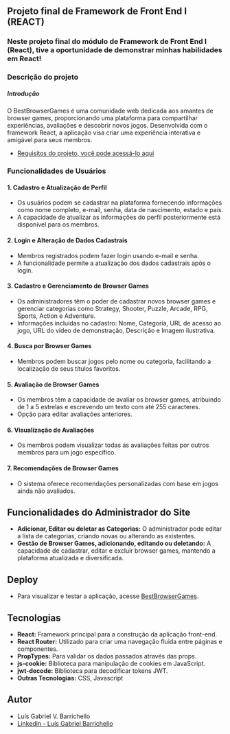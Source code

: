## Projeto final de Framework de Front End I (REACT)

### Neste projeto final do módulo de Framework de Front End I (React), tive a oportunidade de demonstrar minhas habilidades em React!


### Descrição do projeto

##### Introdução

O BestBrowserGames é uma comunidade web dedicada aos amantes de browser games, proporcionando uma plataforma para compartilhar experiências, avaliações e descobrir novos jogos. Desenvolvida com o framework React, a aplicação visa criar uma experiência interativa e amigável para seus membros.

* [Requisitos do projeto, você pode acessá-lo aqui](https://github.com/LuisBarrichello/BestBrowserGames/blob/master/requisitos.md)

### Funcionalidades de Usuários

#### 1. Cadastro e Atualização de Perfil
- Os usuários podem se cadastrar na plataforma fornecendo informações como nome completo, e-mail, senha, data de nascimento, estado e país.
- A capacidade de atualizar as informações do perfil posteriormente está disponível para os membros.

#### 2. Login e Alteração de Dados Cadastrais
- Membros registrados podem fazer login usando e-mail e senha.
- A funcionalidade permite a atualização dos dados cadastrais após o login.

#### 3. Cadastro e Gerenciamento de Browser Games
- Os administradores têm o poder de cadastrar novos browser games e gerenciar categorias como Strategy, Shooter, Puzzle, Arcade, RPG, Sports, Action e Adventure.
- Informações incluídas no cadastro: Nome, Categoria, URL de acesso ao jogo, URL do vídeo de demonstração, Descrição e Imagem ilustrativa.

#### 4. Busca por Browser Games
- Membros podem buscar jogos pelo nome ou categoria, facilitando a localização de seus títulos favoritos.

#### 5. Avaliação de Browser Games
- Os membros têm a capacidade de avaliar os browser games, atribuindo de 1 a 5 estrelas e escrevendo um texto com até 255 caracteres.
- Opção para editar avaliações anteriores.

#### 6. Visualização de Avaliações
- Os membros podem visualizar todas as avaliações feitas por outros membros para um jogo específico.

#### 7. Recomendações de Browser Games
- O sistema oferece recomendações personalizadas com base em jogos ainda não avaliados.

## Funcionalidades do Administrador do Site

- **Adicionar, Editar ou deletar as Categorias:** O administrador pode editar a lista de categorias, criando novas ou alterando as existentes.
- **Gestão de Browser Games, adicionando, editando ou deletando:** A capacidade de cadastrar, editar e excluir browser games, mantendo a plataforma atualizada e diversificada.

## Deploy

- Para visualizar e testar a aplicação, acesse [BestBrowserGames](url-do-deploy).

## Tecnologias

- **React:** Framework principal para a construção da aplicação front-end.
- **React Router:** Utilizado para criar uma navegação fluida entre páginas e componentes.
- **PropTypes:** Para validar os dados passados através das props.
- **js-cookie:** Biblioteca para manipulação de cookies em JavaScript.
- **jwt-decode:** Biblioteca para decodificar tokens JWT.
- **Outras Tecnologias:** CSS, Javascript

## Autor

- Luís Gabriel V. Barrichello
- [ Linkedin - Luís Gabriel Barrichello ](https://www.linkedin.com/in/luisgabrielbarrichello/)
